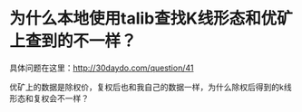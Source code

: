 # 为什么本地使用talib查找K线形态和优矿上查到的不一样？

具体问题在这里：http://30daydo.com/question/41

优矿上的数据是除权价，复权后也和我自己的数据一样，为什么除权后得到的k线形态和复权会不一样？
